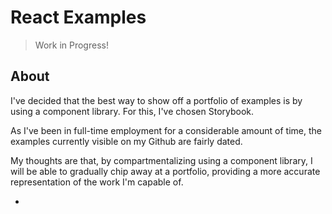 # React Examples

> Work in Progress!

## About

I've decided that the best way to show off a portfolio of examples is by using a component library. For this, I've chosen Storybook.

As I've been in full-time employment for a considerable amount of time, the examples currently visible on my Github are fairly dated.

My thoughts are that, by compartmentalizing using a component library, I will be able to gradually chip away at a portfolio, providing a more accurate representation of the work I'm capable of.

-
